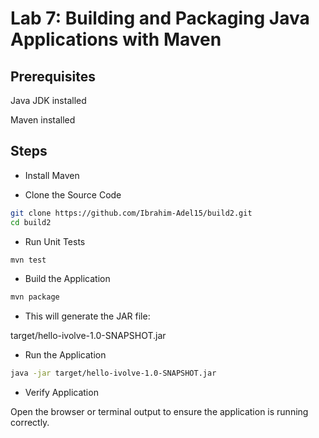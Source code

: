 
# Lab 7: Building and Packaging Java Applications with Maven

## Prerequisites

Java JDK installed 

Maven installed

## Steps

- Install Maven


- Clone the Source Code
```bash
git clone https://github.com/Ibrahim-Adel15/build2.git
cd build2
```

- Run Unit Tests
```bash
mvn test
```

- Build the Application
```bash
mvn package
```

- This will generate the JAR file:

target/hello-ivolve-1.0-SNAPSHOT.jar


- Run the Application
```bash
java -jar target/hello-ivolve-1.0-SNAPSHOT.jar
```

- Verify Application

Open the browser or terminal output to ensure the application is running correctly.